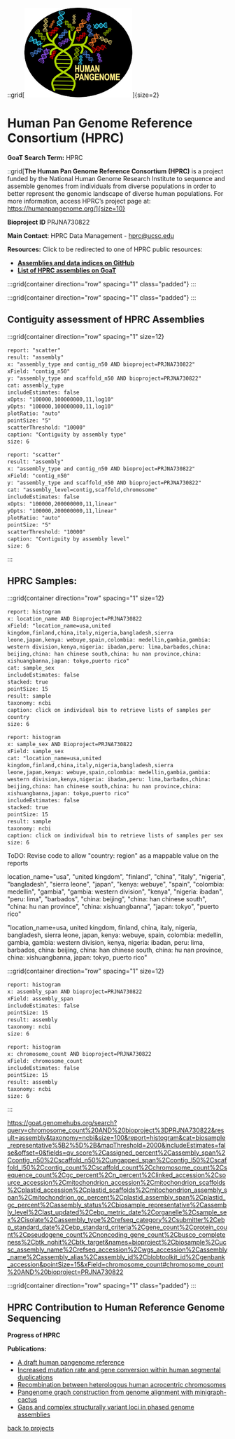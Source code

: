 ::grid[![GoaT](/static/images/hprc.png)]{size=2}

# Human Pan Genome Reference Consortium (HPRC)

**GoaT Search Term:** HPRC

::grid[**The Human Pan Genome Reference Consortium (HPRC)** is a project funded by the National Human Genome Research Institute to sequence and assemble genomes from individuals from diverse populations in order to better represent the genomic landscape of diverse human populations. For more information, access HPRC’s project page at: https://humanpangenome.org/]{size=10}

**Bioproject ID** PRJNA730822

**Main Contact**: HPRC Data Management - hprc@ucsc.edu

**Resources:**
Click to be redirected to one of HPRC public resources:

- [**Assemblies and data indices on GitHub**](https://github.com/human-pangenomics/hprc_intermediate_assembly/tree/main/data_tables)
- [**List of HPRC assemblies on GoaT**](https://goat.genomehubs.org/search?query=Bioproject%3DPRJNA730822%20AND%20assembly_level&result=assembly&includeEstimates=true&taxonomy=ncbi&size=50#Bioproject%3DPRJNA730822%20AND%20assembly_level)

:::grid{container direction="row" spacing="1" class="padded"}
:::


:::grid{container direction="row" spacing="1" class="padded"}
:::


## Contiguity assessment of HPRC Assemblies


:::grid{container direction="row" spacing="1" size=12}

```report
report: "scatter"
result: "assembly"
x: "assembly_type and contig_n50 AND bioproject=PRJNA730822"
xField: "contig_n50"
y: "assembly_type and scaffold_n50 AND bioproject=PRJNA730822"
cat: assembly_type
includeEstimates: false
xOpts: "100000,100000000,11,log10"
yOpts: "100000,100000000,11,log10"
plotRatio: "auto"
pointSize: "5"
scatterThreshold: "10000"
caption: "Contiguity by assembly type"
size: 6
```

```report
report: "scatter"
result: "assembly"
x: "assembly_type and contig_n50 AND bioproject=PRJNA730822"
xField: "contig_n50"
y: "assembly_type and scaffold_n50 AND bioproject=PRJNA730822"
cat: "assembly_level=contig,scaffold,chromosome"
includeEstimates: false
xOpts: "100000,200000000,11,linear"
yOpts: "100000,200000000,11,linear"
plotRatio: "auto"
pointSize: "5"
scatterThreshold: "10000"
caption: "Contiguity by assembly level"
size: 6
```
:::

## HPRC Samples:
:::grid{container direction="row" spacing="1" size=12}

```report
report: histogram
x: location_name AND Bioproject=PRJNA730822
xField: "location_name=usa,united kingdom,finland,china,italy,nigeria,bangladesh,sierra leone,japan,kenya: webuye,spain,colombia: medellin,gambia,gambia: western division,kenya,nigeria: ibadan,peru: lima,barbados,china: beijing,china: han chinese south,china: hu nan province,china: xishuangbanna,japan: tokyo,puerto rico"
cat: sample_sex
includeEstimates: false
stacked: true
pointSize: 15
result: sample
taxonomy: ncbi
caption: click on individual bin to retrieve lists of samples per country 
size: 6
```



```report
report: histogram
x: sample_sex AND Bioproject=PRJNA730822
xField: sample_sex
cat: "location_name=usa,united kingdom,finland,china,italy,nigeria,bangladesh,sierra leone,japan,kenya: webuye,spain,colombia: medellin,gambia,gambia: western division,kenya,nigeria: ibadan,peru: lima,barbados,china: beijing,china: han chinese south,china: hu nan province,china: xishuangbanna,japan: tokyo,puerto rico"
includeEstimates: false
stacked: true
pointSize: 15
result: sample
taxonomy: ncbi
caption: click on individual bin to retrieve lists of samples per sex
size: 6
```

ToDO: Revise code to allow "country: region" as a mappable value on the reports

location_name="usa", "united kingdom", "finland", "china", "italy", "nigeria", "bangladesh", "sierra leone", "japan", "kenya: webuye", "spain", "colombia: medellin", "gambia", "gambia: western division", "kenya", "nigeria: ibadan", "peru: lima", "barbados", "china: beijing", "china: han chinese south", "china: hu nan province", "china: xishuangbanna", "japan: tokyo", "puerto rico" 

"location_name=usa, united kingdom, finland, china, italy, nigeria, bangladesh, sierra leone, japan, kenya: webuye, spain, colombia: medellin, gambia, gambia: western division, kenya, nigeria: ibadan, peru: lima, barbados, china: beijing, china: han chinese south, china: hu nan province, china: xishuangbanna, japan: tokyo, puerto rico"

:::grid{container direction="row" spacing="1" size=12}

```report
report: histogram
x: assembly_span AND bioproject=PRJNA730822
xField: assembly_span
includeEstimates: false
pointSize: 15
result: assembly
taxonomy: ncbi
size: 6
```

```report
report: histogram
x: chromosome_count AND bioproject=PRJNA730822
xField: chromosome_count
includeEstimates: false
pointSize: 15
result: assembly
taxonomy: ncbi
size: 6
```
:::

https://goat.genomehubs.org/search?query=chromosome_count%20AND%20bioproject%3DPRJNA730822&result=assembly&taxonomy=ncbi&size=100&report=histogram&cat=biosample_representative%5B2%5D%2B&mapThreshold=2000&includeEstimates=false&offset=0&fields=qv_score%2Cassigned_percent%2Cassembly_span%2Ccontig_n50%2Cscaffold_n50%2Cungapped_span%2Ccontig_l50%2Cscaffold_l50%2Ccontig_count%2Cscaffold_count%2Cchromosome_count%2Csequence_count%2Cgc_percent%2Cn_percent%2Clinked_accession%2Csource_accession%2Cmitochondrion_accession%2Cmitochondrion_scaffolds%2Cplastid_accession%2Cplastid_scaffolds%2Cmitochondrion_assembly_span%2Cmitochondrion_gc_percent%2Cplastid_assembly_span%2Cplastid_gc_percent%2Cassembly_status%2Cbiosample_representative%2Cassembly_level%2Clast_updated%2Cebp_metric_date%2Corganelle%2Csample_sex%2Cisolate%2Cassembly_type%2Crefseq_category%2Csubmitter%2Cebp_standard_date%2Cebp_standard_criteria%2Cgene_count%2Cprotein_count%2Cpseudogene_count%2Cnoncoding_gene_count%2Cbusco_completeness%2Cbtk_nohit%2Cbtk_target&names=bioproject%2Cbiosample%2Cucsc_assembly_name%2Crefseq_accession%2Cwgs_accession%2Cassembly_name%2Cassembly_alias%2Cassembly_id%2Cblobtoolkit_id%2Cgenbank_accession&pointSize=15&xField=chromosome_count#chromosome_count%20AND%20bioproject=PRJNA730822



:::grid{container direction="row" spacing="1" class="padded"}
:::

## HPRC Contribution to Human Reference Genome Sequencing

**Progress of HPRC**


**Publications:**
- [A draft human pangenome reference](https://www.nature.com/articles/s41586-023-05896-x)
- [Increased mutation rate and gene conversion within human segmental duplications](https://www.nature.com/articles/s41586-023-05895-y)
- [Recombination between heterologous human acrocentric chromosomes](https://www.nature.com/articles/s41586-023-05976-y)
- [Pangenome graph construction from genome alignment with minigraph-cactus](https://www.nature.com/articles/s41587-023-01793-w)
- [Gaps and complex structurally variant loci in phased genome assemblies](https://genome.cshlp.org/content/33/4/496.long)


[back to projects](/projects)
